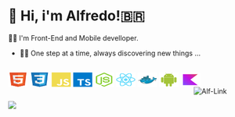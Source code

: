 # 👋 Hi, i'm Alfredo!🇧🇷

 🧑‍💻 I'm Front-End and Mobile develloper.

- 👨‍🔬 One step at a time, always discovering new things ...

<div style="display: inline_block"><br>  
  <img align="center" alt="Alf-Html5" height="30" width="40" src="https://raw.githubusercontent.com/devicons/devicon/master/icons/html5/html5-original.svg">
  <img align="center" alt="Alf-Css3" height="30" width="40" src="https://raw.githubusercontent.com/devicons/devicon/master/icons/css3/css3-original.svg">
  <img align="center" alt="Alf-Js" height="30" width="40" src="https://raw.githubusercontent.com/devicons/devicon/master/icons/javascript/javascript-plain.svg">
  <img align="center" alt="Alf-Ts" height="30" width="40" src="https://raw.githubusercontent.com/devicons/devicon/master/icons/typescript/typescript-plain.svg">
  <img align="center" alt="Alf-Node" height="30" width="40" src="https://raw.githubusercontent.com/devicons/devicon/master/icons/nodejs/nodejs-plain.svg">
  <img align="center" alt="Alf-React" height="30" width="40" src="https://raw.githubusercontent.com/devicons/devicon/master/icons/react/react-original.svg">
  <img align="center" alt="Alf-Docker" height="30" width="40" src="https://raw.githubusercontent.com/devicons/devicon/master/icons/docker/docker-original.svg">
 <img align="center" alt="Alf-Androidr" height="30" width="40" src="https://raw.githubusercontent.com/devicons/devicon/master/icons/android/android-original.svg">
 <img align="center" alt="Alf-Kotlin" height="30" width="40" src="https://raw.githubusercontent.com/devicons/devicon/master/icons/kotlin/kotlin-original.svg">
  <img align="right"  alt="Alf-Link" width="125" height="125" src="https://media.giphy.com/media/cCbjSaMmUNYQ2Fb973/giphy.gif?cid=790b7611f518697d198bdeabc386627bcf0e7b030e76815f&rid=giphy.gif&ct=g">
</div>
  
##
 
<div>
  <a href="https://www.linkedin.com/in/alfredo-paes-developer" target="_blank"><img src="https://img.shields.io/badge/-LinkedIn-%230077B5?style=for-the-badge&logo=linkedin&logoColor=white" target="_blank"></a> 
</div>



